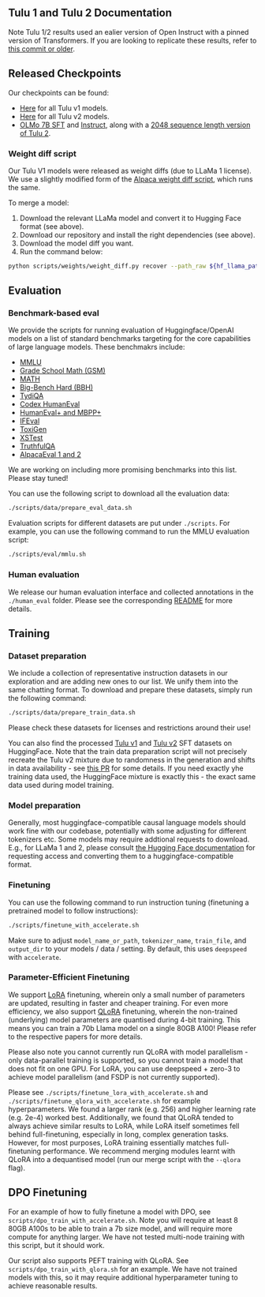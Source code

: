 ## Tulu 1 and Tulu 2 Documentation


Note Tulu 1/2 results used an ealier version of Open Instruct with a pinned version of Transformers. If you are looking to replicate these results, refer to [this commit or older](https://github.com/allenai/open-instruct/commit/f3424591638ed63b31d5869abd867932c359c1ed).


## Released Checkpoints

Our checkpoints can be found:

- [Here](https://huggingface.co/collections/hamishivi/tulu-v1-suite-655138c3743e6349aaa07d7d) for all Tulu v1 models.
- [Here](https://huggingface.co/collections/allenai/tulu-v2-suite-6551b56e743e6349aab45101) for all Tulu v2 models.
- [OLMo 7B SFT](https://huggingface.co/allenai/OLMo-7B-SFT) and [Instruct](https://huggingface.co/allenai/OLMo-7B-Instruct), along with a [2048 sequence length version of Tulu 2](https://huggingface.co/datasets/allenai/tulu-v2-sft-mixture-olmo-2048).


### Weight diff script

Our Tulu V1 models were released as weight diffs (due to LLaMa 1 license). We use a slightly modified form of the [Alpaca weight diff script](https://github.com/tatsu-lab/stanford_alpaca/blob/main/weight_diff.py), which runs the same.

To merge a model:
1. Download the relevant LLaMa model and convert it to Hugging Face format (see above).
2. Download our repository and install the right dependencies (see above).
3. Download the model diff you want.
4. Run the command below:

```bash
python scripts/weights/weight_diff.py recover --path_raw ${hf_llama_path} --path_tuned ${output_path} --path_diff ${diff_location}
```

## Evaluation

### Benchmark-based eval

We provide the scripts for running evaluation of Huggingface/OpenAI models on a list of standard benchmarks targeting for the core capabilities of large language models. These benchmakrs include:

- [MMLU](https://github.com/hendrycks/test)
- [Grade School Math (GSM)](https://github.com/openai/grade-school-math)
- [MATH](https://github.com/hendrycks/math)
- [Big-Bench Hard (BBH)](https://github.com/suzgunmirac/BIG-Bench-Hard/tree/main)
- [TydiQA](https://github.com/google-research-datasets/tydiqa)
- [Codex HumanEval](https://github.com/openai/human-eval/tree/master)
- [HumanEval+ and MBPP+](https://github.com/evalplus/evalplus)
- [IFEval](https://github.com/google-research/google-research/tree/master/instruction_following_eval)
- [ToxiGen](https://github.com/microsoft/TOXIGEN)
- [XSTest](https://github.com/paul-rottger/exaggerated-safety/)
- [TruthfulQA](https://github.com/sylinrl/TruthfulQA)
- [AlpacaEval 1 and 2](https://github.com/tatsu-lab/alpaca_eval)

We are working on including more promising benchmarks into this list. Please stay tuned!

You can use the following script to download all the evaluation data:

```bash
./scripts/data/prepare_eval_data.sh
```

Evaluation scripts for different datasets are put under `./scripts`. For example, you can use the following command to run the MMLU evaluation script:

```bash
./scripts/eval/mmlu.sh
```


### Human evaluation

We release our human evaluation interface and collected annotations in the `./human_eval` folder. Please see the corresponding [README](./human_eval/README.md) for more details.


## Training

### Dataset preparation

We include a collection of representative instruction datasets in our exploration and are adding new ones to our list. We unify them into the same chatting format. To download and prepare these datasets, simply run the following command:

```bash
./scripts/data/prepare_train_data.sh
```

Please check these datasets for licenses and restrictions around their use!

You can also find the processed [Tulu v1](https://huggingface.co/datasets/allenai/tulu-v1-sft-mixture) and [Tulu v2](https://huggingface.co/datasets/allenai/tulu-v2-sft-mixture) SFT datasets on HuggingFace. Note that the train data preparation script will not precisely recreate the Tulu v2 mixture due to randomness in the generation and shifts in data availability - see [this PR](https://github.com/allenai/open-instruct/pull/156) for some details. If you need exactly yhe training data used, the HuggingFace mixture is exactly this - the exact same data used during model training.

### Model preparation

Generally, most huggingface-compatible causal language models should work fine with our codebase, potentially with some adjusting for different tokenizers etc. Some models may require addtional requests to download. E.g., for LLaMa 1 and 2, please consult [the Hugging Face documentation](https://huggingface.co/docs/transformers/model_doc/llama) for requesting access and converting them to a huggingface-compatible format.

### Finetuning

You can use the following command to run instruction tuning (finetuning a pretrained model to follow instructions):

```bash
./scripts/finetune_with_accelerate.sh
```

Make sure to adjust `model_name_or_path`, `tokenizer_name`, `train_file`, and `output_dir` to your models / data / setting. By default, this uses `deepspeed` with `accelerate`.

### Parameter-Efficient Finetuning

We support [LoRA](https://arxiv.org/abs/2106.09685) finetuning, wherein only a small number of parameters are updated, resulting in faster and cheaper training. For even more efficiency, we also support [QLoRA](https://arxiv.org/abs/2305.14314) finetuning, wherein the non-trained (underlying) model parameters are quantised during 4-bit training. This means you can train a 70b Llama model on a single 80GB A100! Please refer to the respective papers for more details.

Please also note you cannot currently run QLoRA with model parallelism - only data-parallel training is supported, so you cannot train a model that does not fit on one GPU. For LoRA, you can use deepspeed + zero-3 to achieve model parallelism (and FSDP is not currently supported).

Please see `./scripts/finetune_lora_with_accelerate.sh` and `./scripts/finetune_qlora_with_accelerate.sh` for example hyperparameters. We found a larger rank (e.g. 256) and higher learning rate (e.g. 2e-4) worked best. Additionally, we found that QLoRA tended to always achieve similar results to LoRA, while LoRA itself sometimes fell behind full-finetuning, especially in long, complex generation tasks. However, for most purposes, LoRA training essentially matches full-finetuning performance. We recommend merging modules learnt with QLoRA into a dequantised model (run our merge script with the `--qlora` flag).

## DPO Finetuning

For an example of how to fully finetune a model with DPO, see `scripts/dpo_train_with_accelerate.sh`. Note you will require at least 8 80GB A100s to be able to train a 7b size model, and will require more compute for anything larger. We have not tested multi-node training with this script, but it should work.

Our script also supports PEFT training with QLoRA. See `scripts/dpo_train_with_qlora.sh` for an example. We have not trained models with this, so it may require additional hyperparameter tuning to achieve reasonable results.
